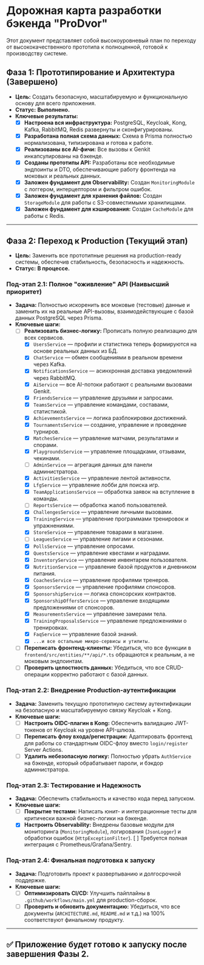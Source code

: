 # Дорожная карта разработки бэкенда "ProDvor"

Этот документ представляет собой высокоуровневый план по переходу от высококачественного прототипа к полноценной, готовой к производству системе.

## Фаза 1: Прототипирование и Архитектура (Завершено)

- **Цель:** Создать безопасную, масштабируемую и функциональную основу для всего приложения.
- **Статус:** **Выполнено.**
- **Ключевые результаты:**
  - [x] **Настроена вся инфраструктура:** PostgreSQL, Keycloak, Kong, Kafka, RabbitMQ, Redis развернуты и сконфигурированы.
  - [x] **Разработана полная схема данных:** Схема в Prisma полностью нормализована, типизирована и готова к работе.
  - [x] **Реализованы все AI-фичи:** Все вызовы к Genkit инкапсулированы на бэкенде.
  - [x] **Созданы прототипы API:** Разработаны все необходимые эндпоинты и DTO, обеспечивающие работу фронтенда на моковых и реальных данных.
  - [x] **Заложен фундамент для Observability:** Создан `MonitoringModule` с логгером, интерцептором и фильтром ошибок.
  - [x] **Заложен фундамент для хранения файлов:** Создан `StorageModule` для работы с S3-совместимыми хранилищами.
  - [x] **Заложен фундамент для кэширования:** Создан `CacheModule` для работы с Redis.

---

## Фаза 2: Переход к Production (Текущий этап)

- **Цель:** Заменить все прототипные решения на production-ready системы, обеспечив стабильность, безопасность и надежность.
- **Статус:** **В процессе.**

### Под-этап 2.1: Полное "оживление" API (Наивысший приоритет)

- **Задача:** Полностью искоренить все моковые (тестовые) данные и заменить их на реальные API-вызовы, взаимодействующие с базой данных PostgreSQL через Prisma.
- **Ключевые шаги:**
  - [ ] **Реализовать бизнес-логику:** Прописать полную реализацию для всех сервисов.
    - [x] `UsersService` — профили и статистика теперь формируются на основе реальных данных из БД.
    - [x] `ChatService` — обмен сообщениями в реальном времени через Kafka.
    - [x] `NotificationsService` — асинхронная доставка уведомлений через RabbitMQ.
    - [x] `AiService` — все AI-потоки работают с реальными вызовами Genkit.
    - [x] `FriendsService` — управление друзьями и запросами.
    - [x] `TeamsService` — управление командами, составами, статистикой.
    - [x] `AchievementsService` — логика разблокировки достижений.
    - [x] `TournamentsService` — создание, управление и проведение турниров.
    - [x] `MatchesService` — управление матчами, результатами и спорами.
    - [x] `PlaygroundsService` — управление площадками, отзывами, чекинами.
    - [ ] `AdminService` — агрегация данных для панели администратора.
    - [x] `ActivitiesService` — управление лентой активности.
    - [x] `LfgService` — управление лобби для поиска игр.
    - [x] `TeamApplicationsService` — обработка заявок на вступление в команды.
    - [ ] `ReportsService` — обработка жалоб пользователей.
    - [x] `ChallengesService` — управление личными вызовами.
    - [x] `TrainingService` — управление программами тренировок и упражнениями.
    - [x] `StoreService` — управление товарами в магазине.
    - [ ] `LeaguesService` — управление лигами и сезонами.
    - [x] `PollsService` — управление опросами.
    - [x] `QuestsService` — управление квестами и наградами.
    - [x] `InventoryService` — управление инвентарем пользователя.
    - [x] `NutritionService` — управление базой продуктов и дневником питания.
    - [x] `CoachesService` — управление профилями тренеров.
    - [x] `SponsorsService` — управление профилями спонсоров.
    - [x] `SponsorshipService` — логика спонсорских контрактов.
    - [x] `SponsorshipOffersService` — управление входящими предложениями от спонсоров.
    - [x] `MeasurementsService` — управление замерами тела.
    - [x] `TrainingProposalsService` — управление предложениями о тренировках.
    - [x] `FaqService` — управление базой знаний.
    - [x] `...и все остальные микро-сервисы и утилиты.`
  - [ ] **Переписать фронтенд-клиенты:** Убедиться, что все функции в `frontend/src/entities/**/api/*.ts` обращаются к реальным, а не моковым эндпоинтам.
  - [ ] **Проверить целостность данных:** Убедиться, что все CRUD-операции корректно работают с базой данных.

### Под-этап 2.2: Внедрение Production-аутентификации

- **Задача:** Заменить текущую прототипную систему аутентификации на безопасную и масштабируемую связку Keycloak + Kong.
- **Ключевые шаги:**
  - [ ] **Настроить OIDC-плагин в Kong:** Обеспечить валидацию JWT-токенов от Keycloak на уровне API-шлюза.
  - [ ] **Переписать флоу входа/регистрации:** Адаптировать фронтенд для работы со стандартным OIDC-флоу вместо `login/register` Server Actions.
  - [ ] **Удалить небезопасную логику:** Полностью убрать `AuthService` на бэкенде, который обрабатывает пароли, и бэкдор администратора.

### Под-этап 2.3: Тестирование и Надежность

- **Задача:** Обеспечить стабильность и качество кода перед запуском.
- **Ключевые шаги:**
  - [ ] **Покрытие тестами:** Написать юнит- и интеграционные тесты для критически важной бизнес-логики на бэкенде.
  - [x] **Настроить Observability:** Внедрены базовые модули для мониторинга (`MonitoringModule`), логирования (`JsonLogger`) и обработки ошибок (`HttpExceptionFilter`). [ ] Требуется полная интеграция с Prometheus/Grafana/Sentry.

### Под-этап 2.4: Финальная подготовка к запуску

- **Задача:** Подготовить проект к развертыванию и долгосрочной поддержке.
- **Ключевые шаги:**
  - [ ] **Оптимизировать CI/CD:** Улучшить пайплайны в `.github/workflows/main.yml` для production-сборок.
  - [ ] **Проверить и обновить документацию:** Убедиться, что все документы (`ARCHITECTURE.md`, `README.md` и т.д.) на 100% соответствуют финальному продукту.

---

## ✅ Приложение будет готово к запуску после завершения Фазы 2.
